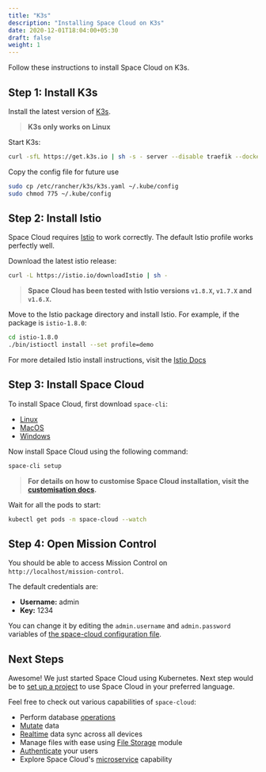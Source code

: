 ```yaml
---
title: "K3s"
description: "Installing Space Cloud on K3s"
date: 2020-12-01T18:04:00+05:30
draft: false
weight: 1
---
```


Follow these instructions to install Space Cloud on K3s.

## Step 1: Install K3s

Install the latest version of [K3s](https://rancher.com/docs/k3s/latest/en/quick-start/).

> **K3s only works on Linux**

Start K3s:

```bash
curl -sfL https://get.k3s.io | sh -s - server --disable traefik --docker
```

Copy the config file for future use

```bash
sudo cp /etc/rancher/k3s/k3s.yaml ~/.kube/config
sudo chmod 775 ~/.kube/config
```

## Step 2: Install Istio

Space Cloud requires [Istio](https://istio.io/docs/setup/getting-started/) to work correctly. The default Istio profile works perfectly well.

Download the latest istio release:
```bash
curl -L https://istio.io/downloadIstio | sh -
```

> **Space Cloud has been tested with Istio versions `v1.8.X`, `v1.7.X` and `v1.6.X`.**

Move to the Istio package directory and install Istio. For example, if the package is `istio-1.8.0`:
```bash
cd istio-1.8.0
./bin/istioctl install --set profile=demo
```

For more detailed Istio install instructions, visit the [Istio Docs](https://istio.io/latest/docs/setup/install/istioctl/)

## Step 3: Install Space Cloud

To install Space Cloud, first download `space-cli`:

- [Linux](https://storage.googleapis.com/space-cloud/linux/space-cli.zip)
- [MacOS](https://storage.googleapis.com/space-cloud/darwin/space-cli.zip)
- [Windows](https://storage.googleapis.com/space-cloud/windows/space-cli.zip)

Now install Space Cloud using the following command:

```bash
space-cli setup
```

> **For details on how to customise Space Cloud installation, visit the [customisation docs](/install/kubernetes/configure).**


Wait for all the pods to start:

```bash
kubectl get pods -n space-cloud --watch
```

## Step 4: Open Mission Control

You should be able to access Mission Control on `http://localhost/mission-control`.

The default credentials are:
- **Username:** admin
- **Key:** 1234

You can change it by editing the `admin.username` and `admin.password` variables of [the space-cloud configuration file](/install/kubernetes/configure).

## Next Steps

Awesome! We just started Space Cloud using Kubernetes. Next step would be to [set up a project](/introduction/setting-up-project/) to use Space Cloud in your preferred language.

Feel free to check out various capabilities of `space-cloud`:

- Perform database [operations](/storage/database/queries)
- [Mutate](/storage/database/mutations) data
- [Realtime](/storage/database/subscriptions) data sync across all devices
- Manage files with ease using [File Storage](/storage/filestore) module
- [Authenticate](/user-management) your users
- Explore Space Cloud's [microservice](/microservices) capability